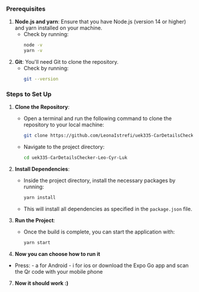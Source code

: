 ### Prerequisites
1. **Node.js and yarn**: Ensure that you have Node.js (version 14 or higher) and yarn installed on your machine.
   - Check by running:
     ```bash
     node -v
     yarn -v
     ```
2. **Git**: You'll need Git to clone the repository.
   - Check by running:
     ```bash
     git --version
     ```

### Steps to Set Up

1. **Clone the Repository**:
   - Open a terminal and run the following command to clone the repository to your local machine:
     ```bash
     git clone https://github.com/LeonaIstrefi/uek335-CarDetailsChecker-Leo-Cyr-Luk.git
     ```
   - Navigate to the project directory:
     ```bash
     cd uek335-CarDetailsChecker-Leo-Cyr-Luk
     ```

2. **Install Dependencies**:
   - Inside the project directory, install the necessary packages by running:
     ```bash
     yarn install
     ```
   - This will install all dependencies as specified in the `package.json` file.

5. **Run the Project**:
   - Once the build is complete, you can start the application with:
     ```bash
     yarn start
     ```
6. **Now you can choose how to run it**
  - Press: - a for Android
           - i for ios
  or download the Expo Go app and scan the Qr code with your mobile phone

7. **Now it should work :)**
